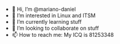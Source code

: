 - 👋 Hi, I’m @mariano-daniel
- 👀 I’m interested in Linux and ITSM
- 🌱 I’m currently learning stuff
- 💞️ I’m looking to collaborate on stuff
- 📫 How to reach me: My ICQ is 81253348

<!---
mariano-daniel/mariano-daniel is a ✨ special ✨ repository because its `README.md` (this file) appears on your GitHub profile.
You can click the Preview link to take a look at your changes.
--->
